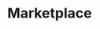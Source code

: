 ---
facebook: https://facebook.com/marketplaceapm
instagram: https://instagram.com/marketplaceapm
logohandle: marketplace
sort: marketplace
title: Marketplace
twitter: https://x.com/Marketplace
website: https://www.marketplace.org/
youtube: https://youtube.com/user/marketplacevideos
---